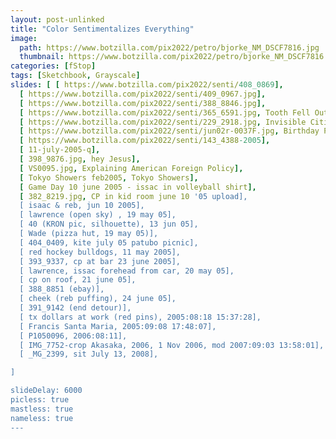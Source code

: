 ```yaml
---
layout: post-unlinked
title: "Color Sentimentalizes Everything"
image:
  path: https://www.botzilla.com/pix2022/petro/bjorke_NM_DSCF7816.jpg
  thumbnail: https://www.botzilla.com/pix2022/petro/bjorke_NM_DSCF7816.jpg
categories: [fStop]
tags: [Sketchbook, Grayscale]
slides: [ [ https://www.botzilla.com/pix2022/senti/408_0869],
  [ https://www.botzilla.com/pix2022/senti/409_0967.jpg],
  [ https://www.botzilla.com/pix2022/senti/388_8846.jpg],
  [ https://www.botzilla.com/pix2022/senti/365_6591.jpg, Tooth Fell Out],
  [ https://www.botzilla.com/pix2022/senti/229_2918.jpg, Invisible Cities],
  [ https://www.botzilla.com/pix2022/senti/jun02r-0037F.jpg, Birthday Party],
  [ https://www.botzilla.com/pix2022/senti/143_4388-2005],
  [ 11-july-2005-q],
  [ 398_9876.jpg, hey Jesus],
  [ VS0095.jpg, Explaining American Foreign Policy],
  [ Tokyo Showers feb2005, Tokyo Showers],
  [ Game Day 10 june 2005 - issac in volleyball shirt],
  [ 382_8219.jpg, CP in kid room june 10 '05 upload],
  [ isaac & reb, jun 10 2005],
  [ lawrence (open sky) , 19 may 05],
  [ 40 (KRON pic, silhouette), 13 jun 05],
  [ Wade (pizza hut, 19 may 05)],
  [ 404_0409, kite july 05 patubo picnic],
  [ red hockey bulldogs, 11 may 2005],
  [ 393_9337, cp at bar 23 june 2005],
  [ lawrence, issac forehead from car, 20 may 05],
  [ cp on roof, 21 june 05],
  [ 388_8851 (ebay)],
  [ cheek (reb puffing), 24 june 05],
  [ 391_9142 (end detour)],
  [ tx dollars at work (red pins), 2005:08:18 15:37:28],
  [ Francis Santa Maria, 2005:09:08 17:48:07],
  [ P1050096, 2006:08:11],
  [ IMG_7752-crop Akasaka, 2006, 1 Nov 2006, mod 2007:09:03 13:58:01],
  [ _MG_2399, sit July 13, 2008],

]

slideDelay: 6000
picless: true
mastless: true
nameless: true
---
```


<!--more-->



